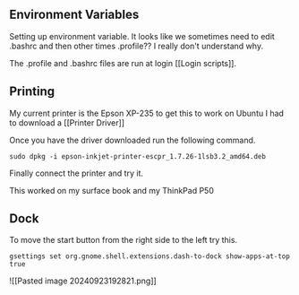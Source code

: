 ## Environment Variables
Setting up environment variable.  It looks like we sometimes need to edit .bashrc and then other times .profile??  I really don't understand why.

The .profile and .bashrc files are run at login [[Login scripts]].

## Printing
My current printer is the Epson XP-235 to get this to work on Ubuntu I had to download a [[Printer Driver]] 

Once you have the driver downloaded run the following command.

```
sudo dpkg -i epson-inkjet-printer-escpr_1.7.26-1lsb3.2_amd64.deb
```

Finally connect the printer and try it.

This worked on my surface book and my ThinkPad P50

## Dock 

To move the start button from the right side to the left try this.

```
gsettings set org.gnome.shell.extensions.dash-to-dock show-apps-at-top true
```

![[Pasted image 20240923192821.png]]
